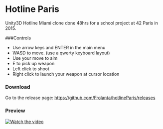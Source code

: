 # Hotline Paris

Unity3D Hotline Miami clone done 48hrs for a school project at 42 Paris in 2015.

###Controls

- Use arrow keys and ENTER in the main menu
- WASD to move. (use a qwerty keyboard layout)
- Use your move to aim
- E to pick up weapon
- Left click to shoot
- Right click to launch your weapon at cursor location

### Download

Go to the release page: https://github.com/Frolanta/hotlineParis/releases

### Preview

[![Watch the video](https://i9.ytimg.com/vi/Lp7jvebHjlQ/mq1.jpg?sqp=CP2oj_IF&rs=AOn4CLAvOPQhLV7enOPnvkCymsrYKeWaFg)](https://youtu.be/Lp7jvebHjlQ)

